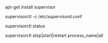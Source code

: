 apt-get install supervisor

supervisorctl -c /etc/supervisord.conf

supervisorctl status

supervisorctl stop|start|restart   process_name|all